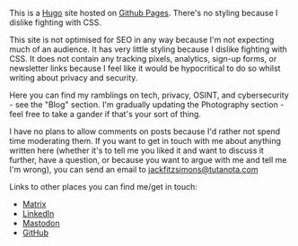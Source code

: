 This is a [Hugo](https://gohugo.io) site hosted on [Github Pages](https://pages.github.com). There's no styling because I dislike fighting with CSS. 

This site is not optimised for SEO in any way because I'm not expecting much of an audience. It has very little styling because I dislike fighting with CSS. It does not contain any tracking pixels, analytics, sign-up forms, or newsletter links because I feel like it would be hypocritical to do so whilst writing about privacy and security.

Here you can find my ramblings on tech, privacy, OSINT, and cybersecurity - see the "Blog" section. I'm gradually updating the Photography section - feel free to take a gander if that's your sort of thing.

I have no plans to allow comments on posts because I'd rather not spend time moderating them. If you want to get in touch with me about anything written here (whether it's to tell me you liked it and want to discuss it further, have a question, or because you want to argue with me and tell me I'm wrong), you can send an email to <jackfitzsimons@tutanota.com>

Links to other places you can find me/get in touch:

- [Matrix](https://matrix.to/#/@user:jfitzsimo)
- [LinkedIn](https://dk.linkedin.com/in/jacklukefitzsimons)
- [Mastodon](https://infosec.exchange/@jfitzsimo)
- [GitHub](https://github.com/fitzsimonsjl)